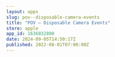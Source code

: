 ```yaml
---
layout: apps
slug: pov--disposable-camera-events
title: "POV – Disposable Camera Events"
store: apple
app_id: 1636032890
date: 2024-09-05T14:50:17Z
published: 2022-08-01T07:00:00Z
---
```

